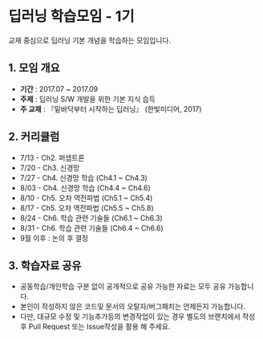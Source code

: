 # 딥러닝 학습모임 - 1기

교재 중심으로 딥러닝 기본 개념을 학습하는 모임입니다.

## 1. 모임 개요
* **기간** : 2017.07 ~ 2017.09
* **주제** : 딥러닝 S/W 개발을 위한 기본 지식 습득
* **주 교재** : 『밑바닥부터 시작하는 딥러닝』 (한빛미디어, 2017)

## 2. 커리큘럼
* 7/13 - Ch2. 퍼셉트론
* 7/20 - Ch3. 신경망
* 7/27 - Ch4. 신경망 학습 (Ch4.1 ~ Ch4.3)
* 8/03 - Ch4. 신경망 학습 (Ch4.4 ~ Ch4.6)
* 8/10 - Ch5. 오차 역전파법 (Ch5.1 ~ Ch5.4)
* 8/17 - Ch5. 오차 역전파법 (Ch5.5 ~ Ch5.8)
* 8/24 - Ch6. 학습 관련 기술들 (Ch6.1 ~ Ch6.3)
* 8/31 - Ch6. 학습 관련 기술들 (Ch6.4 ~ Ch6.6)
* 9월 이후 : 논의 후 결정

## 3. 학습자료 공유 
* 공동학습/개인학습 구분 없이 공개적으로 공유 가능한 자료는 모두 공유 가능합니다.
* 본인이 작성하지 않은 코드및 문서의 오탈자/버그패치는 언제든지 가능합니다.
* 다만, 대규모 수정 및 기능추가등의 변경작업이 있는 경우 별도의 브랜치에서 작성후 Pull Request 또는 Issue작성을 활용 해 주세요.